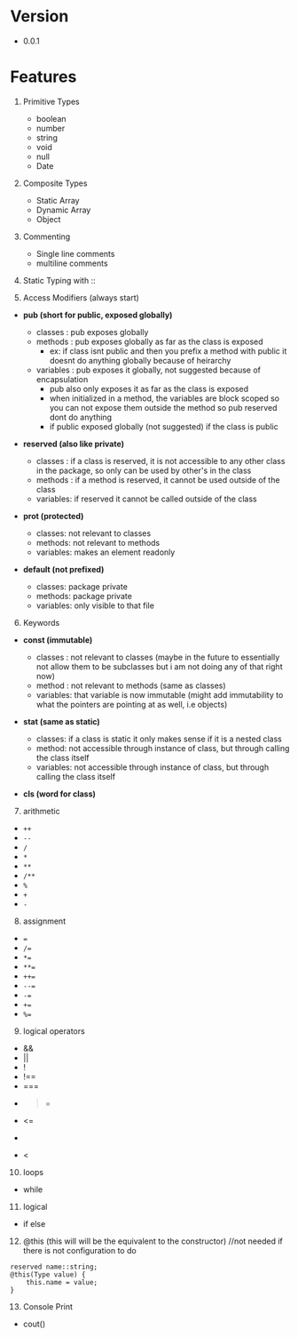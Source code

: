 # Version
- 0.0.1

# Features 

1. Primitive Types
   - boolean
   - number
   - string
   - void
   - null
   - Date

2. Composite Types 
   - Static Array
   - Dynamic Array
   - Object

3. Commenting
   - Single line comments
   - multiline comments

4. Static Typing with :: 

5. Access Modifiers (always start)

- **pub (short for public, exposed globally)**
  - classes : pub exposes globally
  - methods : pub exposes globally as far as the class is exposed
    - ex: if class isnt public and then you prefix a method with public it doesnt do anything globally because of heirarchy
  - variables : pub exposes it globally, not suggested because of encapsulation
    - pub also only exposes it as far as the class is exposed
    - when initialized in a method, the variables are block scoped so you can not expose them outside the method so pub reserved dont do anything
    - if public exposed globally (not suggested) if the class is public

 - **reserved (also like private)**
   - classes : if a class is reserved, it is not accessible to any other class in the package, so only can be used by other's in the class
   - methods : if a method is reserved, it cannot be used outside of the class 
   - variables: if reserved it cannot be called outside of the class

- **prot (protected)**
  - classes: not relevant to classes
  - methods: not relevant to methods
  - variables: makes an element readonly

- **default (not prefixed)**
  - classes: package private
  - methods: package private
  - variables: only visible to that file

6. Keywords

- **const (immutable)**
  - classes : not relevant to classes (maybe in the future to essentially not allow them to be subclasses but i am not doing any of that right now)
  - method : not relevant to methods (same as classes)
  - variables: that variable is now immutable (might add immutability to what the pointers are pointing at as well, i.e objects)

- **stat (same as static)**
  - classes: if a class is static it only makes sense if it is a nested class
  - method: not accessible through instance of class, but through calling the class itself
  - variables: not accessible through instance of class, but through calling the class itself

- **cls (word for class)** 

7. arithmetic
  - `++`
  - `--`
  - `/`
  - `*`
  - `**`
  - `/**`
  - `%`
  - `+`
  - `-`

8. assignment
  - `=`
  - `/=`
  - `*=`
  - `**=`
  - `++=`
  - `--=`
  - `-=`
  - `+=`
  - `%=`
  
9. logical operators
  - &&
  - ||
  - !
  - !== 
  - ===
  - >=
  - <=
  - >
  - <

10. loops
  - while 

11. logical
  - if else 

12. @this (this will will be the equivalent to the constructor) //not needed if there is not configuration to do
```
reserved name::string;
@this(Type value) {
    this.name = value;
}
```
13. Console Print
  - cout()